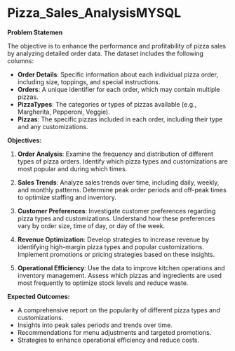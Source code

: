 # Pizza_Sales_AnalysisMYSQL

**Problem Statemen**

The objective is to enhance the performance and profitability of pizza sales by analyzing detailed order data. The dataset includes the following columns:

- **Order Details**: Specific information about each individual pizza order, including size, toppings, and special instructions.
- **Orders**: A unique identifier for each order, which may contain multiple pizzas.
- **PizzaTypes**: The categories or types of pizzas available (e.g., Margherita, Pepperoni, Veggie).
- **Pizzas**: The specific pizzas included in each order, including their type and any customizations.

**Objectives:**

1. **Order Analysis**: Examine the frequency and distribution of different types of pizza orders. Identify which pizza types and customizations are most popular and during which times.

2. **Sales Trends**: Analyze sales trends over time, including daily, weekly, and monthly patterns. Determine peak order periods and off-peak times to optimize staffing and inventory.

3. **Customer Preferences**: Investigate customer preferences regarding pizza types and customizations. Understand how these preferences vary by order size, time of day, or day of the week.

4. **Revenue Optimization**: Develop strategies to increase revenue by identifying high-margin pizza types and popular customizations. Implement promotions or pricing strategies based on these insights.

5. **Operational Efficiency**: Use the data to improve kitchen operations and inventory management. Assess which pizzas and ingredients are used most frequently to optimize stock levels and reduce waste.

**Expected Outcomes:**

- A comprehensive report on the popularity of different pizza types and customizations.
- Insights into peak sales periods and trends over time.
- Recommendations for menu adjustments and targeted promotions.
- Strategies to enhance operational efficiency and reduce costs.
